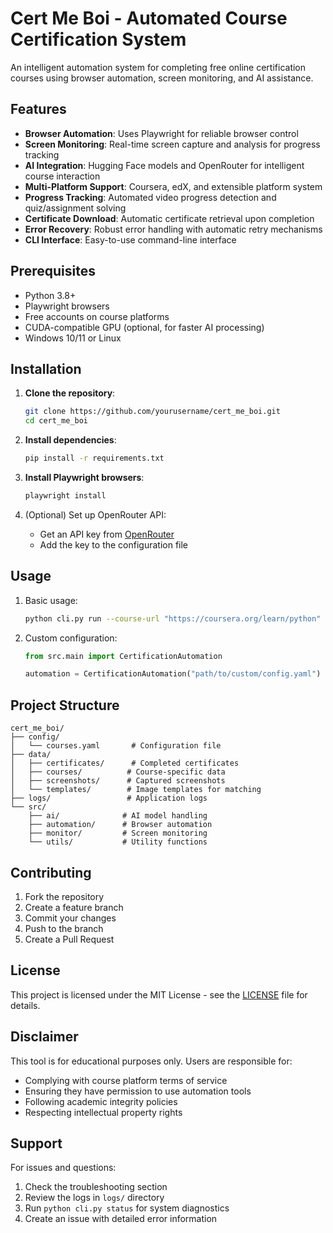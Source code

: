 # Cert Me Boi - Automated Course Certification System

An intelligent automation system for completing free online certification courses using browser automation, screen monitoring, and AI assistance.

## Features

- **Browser Automation**: Uses Playwright for reliable browser control
- **Screen Monitoring**: Real-time screen capture and analysis for progress tracking
- **AI Integration**: Hugging Face models and OpenRouter for intelligent course interaction
- **Multi-Platform Support**: Coursera, edX, and extensible platform system
- **Progress Tracking**: Automated video progress detection and quiz/assignment solving
- **Certificate Download**: Automatic certificate retrieval upon completion
- **Error Recovery**: Robust error handling with automatic retry mechanisms
- **CLI Interface**: Easy-to-use command-line interface

## Prerequisites

- Python 3.8+
- Playwright browsers
- Free accounts on course platforms
- CUDA-compatible GPU (optional, for faster AI processing)
- Windows 10/11 or Linux

## Installation

1. **Clone the repository**:
   ```bash
   git clone https://github.com/yourusername/cert_me_boi.git
   cd cert_me_boi
   ```

2. **Install dependencies**:
   ```bash
   pip install -r requirements.txt
   ```

3. **Install Playwright browsers**:
   ```bash
   playwright install
   ```

4. (Optional) Set up OpenRouter API:
   - Get an API key from [OpenRouter](https://openrouter.ai)
   - Add the key to the configuration file

## Usage

1. Basic usage:
   ```bash
   python cli.py run --course-url "https://coursera.org/learn/python" --email "user@example.com" --password "password"
   ```

2. Custom configuration:
   ```python
   from src.main import CertificationAutomation
   
   automation = CertificationAutomation("path/to/custom/config.yaml")
   ```

## Project Structure

```
cert_me_boi/
├── config/
│   └── courses.yaml       # Configuration file
├── data/
│   ├── certificates/      # Completed certificates
│   ├── courses/          # Course-specific data
│   ├── screenshots/      # Captured screenshots
│   └── templates/        # Image templates for matching
├── logs/                 # Application logs
└── src/
    ├── ai/              # AI model handling
    ├── automation/      # Browser automation
    ├── monitor/         # Screen monitoring
    └── utils/           # Utility functions
```

## Contributing

1. Fork the repository
2. Create a feature branch
3. Commit your changes
4. Push to the branch
5. Create a Pull Request

## License

This project is licensed under the MIT License - see the [LICENSE](LICENSE) file for details.

## Disclaimer

This tool is for educational purposes only. Users are responsible for:
- Complying with course platform terms of service
- Ensuring they have permission to use automation tools
- Following academic integrity policies
- Respecting intellectual property rights

## Support

For issues and questions:
1. Check the troubleshooting section
2. Review the logs in `logs/` directory
3. Run `python cli.py status` for system diagnostics
4. Create an issue with detailed error information
